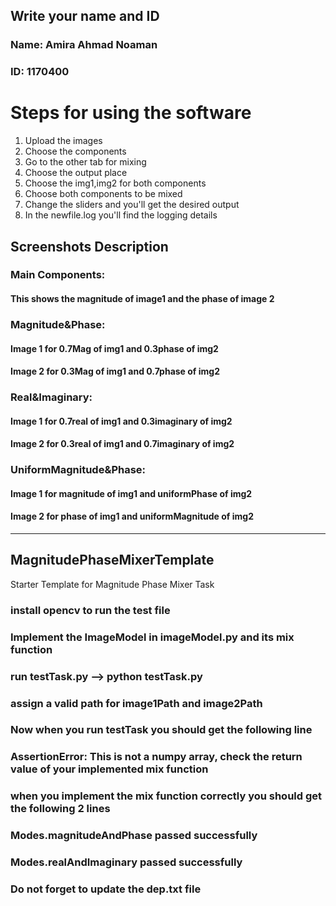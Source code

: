 ## Write your name and ID
### Name: Amira Ahmad Noaman
### ID: 1170400

# Steps for using the software

1. Upload the images 
2. Choose the components
3. Go to the other tab for mixing
4. Choose the output place
5. Choose the img1,img2 for both components
6. Choose both components to be mixed
7. Change the sliders and you'll get the desired output
8. In the newfile.log you'll find the logging details 

## Screenshots Description

### Main Components:
#### This shows the magnitude of image1 and the phase of image 2 

### Magnitude&Phase:
#### Image 1 for 0.7Mag of img1 and 0.3phase of img2
#### Image 2 for 0.3Mag of img1 and 0.7phase of img2

### Real&Imaginary:
#### Image 1 for 0.7real of img1 and 0.3imaginary of img2
#### Image 2 for 0.3real of img1 and 0.7imaginary of img2

### UniformMagnitude&Phase:
#### Image 1 for magnitude of img1 and uniformPhase of img2
#### Image 2 for phase of img1 and uniformMagnitude of img2


____________________________________________________________


## MagnitudePhaseMixerTemplate
Starter Template for Magnitude Phase Mixer Task


### install opencv to run the test file

### Implement the ImageModel in imageModel.py and its mix function
### run testTask.py --> python testTask.py
### assign a valid path for image1Path and image2Path
### Now when you run testTask you should get the following line
### AssertionError: This is not a numpy array, check the return value of your implemented mix function

### when you implement the mix function correctly you should get the following 2 lines
### Modes.magnitudeAndPhase passed successfully
### Modes.realAndImaginary passed successfully

### Do not forget to update the dep.txt file